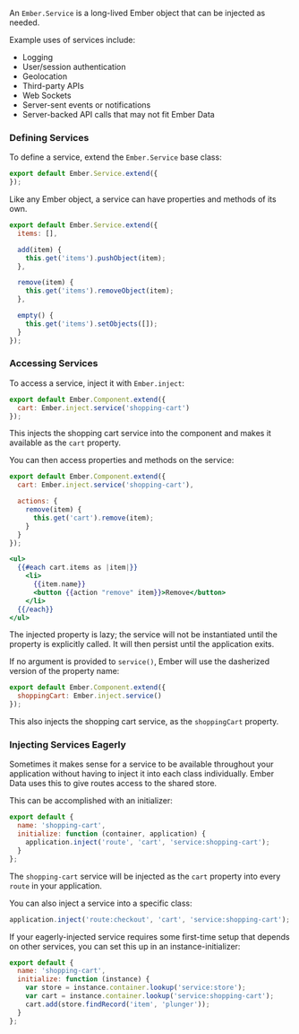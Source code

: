 An `Ember.Service` is a long-lived Ember object that can be injected as needed.

Example uses of services include:

* Logging
* User/session authentication
* Geolocation
* Third-party APIs
* Web Sockets
* Server-sent events or notifications
* Server-backed API calls that may not fit Ember Data

### Defining Services

To define a service, extend the `Ember.Service` base class:

```app/services/shopping-cart.js
export default Ember.Service.extend({
});
```

Like any Ember object, a service can have properties and methods of its own.

```app/services/shopping-cart.js
export default Ember.Service.extend({
  items: [],

  add(item) {
    this.get('items').pushObject(item);
  },

  remove(item) {
    this.get('items').removeObject(item);
  },

  empty() {
    this.get('items').setObjects([]);
  }
});
```

### Accessing Services

To access a service, inject it with `Ember.inject`:

```app/components/cart-contents.js
export default Ember.Component.extend({
  cart: Ember.inject.service('shopping-cart')
});
```

This injects the shopping cart service into the component and makes it available as the `cart` property.

You can then access properties and methods on the service:

```app/components/cart-contents.js
export default Ember.Component.extend({
  cart: Ember.inject.service('shopping-cart'),

  actions: {
    remove(item) {
      this.get('cart').remove(item);
    }
  }
});
```

```app/templates/components/cart-contents.hbs
<ul>
  {{#each cart.items as |item|}}
    <li>
      {{item.name}}
      <button {{action "remove" item}}>Remove</button>
    </li>
  {{/each}}
</ul>
```

The injected property is lazy; the service will not be instantiated until the property is explicitly called. It will then persist until the application exits.

If no argument is provided to `service()`, Ember will use the dasherized version of the property name:

```app/components/cart-contents.js
export default Ember.Component.extend({
  shoppingCart: Ember.inject.service()
});
```

This also injects the shopping cart service, as the `shoppingCart` property.

### Injecting Services Eagerly

Sometimes it makes sense for a service to be available throughout your application without having to inject it into each class individually. Ember Data uses this to give routes access to the shared store.

This can be accomplished with an initializer:

```app/initializers/shopping-cart.js
export default {
  name: 'shopping-cart',
  initialize: function (container, application) {
    application.inject('route', 'cart', 'service:shopping-cart');
  } 
};
```

The `shopping-cart` service will be injected as the `cart` property into every `route` in your application.

You can also inject a service into a specific class:

```app/initializers/shopping-cart.js
application.inject('route:checkout', 'cart', 'service:shopping-cart');
```

If your eagerly-injected service requires some first-time setup that depends on other services, you can set this up in an instance-initializer:

```app/instance-initializers/shopping-cart.js
export default {
  name: 'shopping-cart',
  initialize: function (instance) {
    var store = instance.container.lookup('service:store');
    var cart = instance.container.lookup('service:shopping-cart');
    cart.add(store.findRecord('item', 'plunger'));
  }
};
```